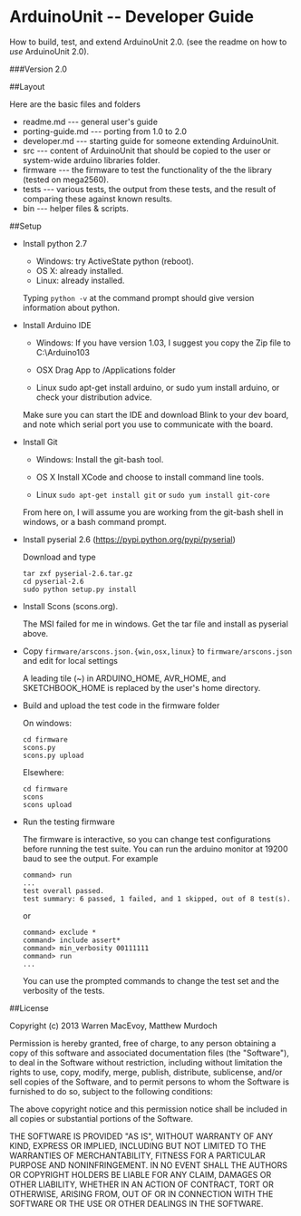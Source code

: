 ArduinoUnit -- Developer Guide
==============================

How to build, test, and extend ArduinoUnit 2.0.
(see the readme on how to *use* ArduinoUnit 2.0).

###Version 2.0

##Layout

Here are the basic files and folders

* readme.md --- general user's guide
* porting-guide.md --- porting from 1.0 to 2.0
* developer.md --- starting guide for someone extending ArduinoUnit.
* src --- content of ArduinoUnit that should be copied to the user or
          system-wide arduino libraries folder.
* firmware --- the firmware to test the functionality of the
          the library (tested on mega2560).
* tests --- various tests, the output from these tests, and the result
            of comparing these against known results.
* bin --- helper files & scripts.

##Setup

* Install python 2.7
  
  - Windows: try ActiveState python (reboot).
  - OS X: already installed.
  - Linux: already installed.

  Typing `python -v` at the command prompt should give version information
  about python.

* Install Arduino IDE

  - Windows: If you have version 1.03, I suggest you copy the Zip file to
    C:\Arduino103

  - OSX Drag App to /Applications folder

  - Linux sudo apt-get install arduino, or sudo yum install arduino, or
    check your distribution advice.

  Make sure you can start the IDE and download Blink to your dev board,
  and note which serial port you use to communicate with the board.

* Install Git

  - Windows: Install the git-bash tool.

  - OS X Install XCode and choose to install command line tools.

  - Linux `sudo apt-get install git` or `sudo yum install git-core`

  From here on, I will assume you are working from the git-bash
  shell in windows, or a bash command prompt.

* Install pyserial 2.6 (https://pypi.python.org/pypi/pyserial)

  Download and type

      tar zxf pyserial-2.6.tar.gz
      cd pyserial-2.6
      sudo python setup.py install

* Install Scons (scons.org).

  The MSI failed for me in windows.  Get the tar file and install as 
  pyserial above.

* Copy `firmware/arscons.json.{win,osx,linux}` to `firmware/arscons.json`
  and edit for local settings

  A leading tile (~) in ARDUINO_HOME, AVR_HOME, and SKETCHBOOK_HOME is
  replaced by the user's home directory.

* Build and upload the test code in the firmware folder

  On windows:

      cd firmware
      scons.py
      scons.py upload

  Elsewhere:

      cd firmware
      scons
      scons upload

* Run the testing firmware

  The firmware is interactive, so you can change test configurations
  before running the test suite.  You can run the arduino monitor at
  19200 baud to see the output.  For example

      command> run
      ...
      test overall passed.
      test summary: 6 passed, 1 failed, and 1 skipped, out of 8 test(s).

  or

      command> exclude *
      command> include assert*
      command> min_verbosity 00111111
      command> run
      ...

  You can use the prompted commands to change the test set and the verbosity
  of the tests.

##License

Copyright (c) 2013 Warren MacEvoy, Matthew Murdoch

Permission is hereby granted, free of charge, to any person obtaining a copy
of this software and associated documentation files (the "Software"), to deal
in the Software without restriction, including without limitation the rights
to use, copy, modify, merge, publish, distribute, sublicense, and/or sell
copies of the Software, and to permit persons to whom the Software is
furnished to do so, subject to the following conditions:

The above copyright notice and this permission notice shall be included in
all copies or substantial portions of the Software.

THE SOFTWARE IS PROVIDED "AS IS", WITHOUT WARRANTY OF ANY KIND, EXPRESS OR
IMPLIED, INCLUDING BUT NOT LIMITED TO THE WARRANTIES OF MERCHANTABILITY,
FITNESS FOR A PARTICULAR PURPOSE AND NONINFRINGEMENT. IN NO EVENT SHALL THE
AUTHORS OR COPYRIGHT HOLDERS BE LIABLE FOR ANY CLAIM, DAMAGES OR OTHER
LIABILITY, WHETHER IN AN ACTION OF CONTRACT, TORT OR OTHERWISE, ARISING FROM,
OUT OF OR IN CONNECTION WITH THE SOFTWARE OR THE USE OR OTHER DEALINGS IN
THE SOFTWARE.

